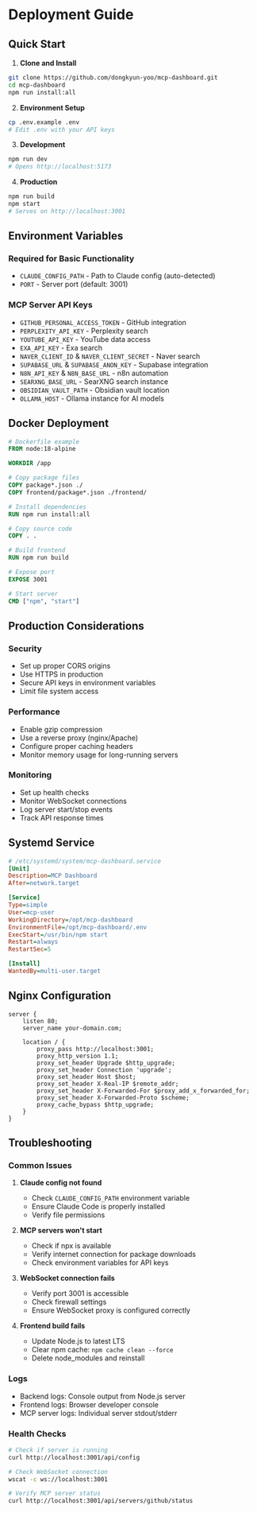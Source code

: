 # Deployment Guide

## Quick Start

1. **Clone and Install**
```bash
git clone https://github.com/dongkyun-yoo/mcp-dashboard.git
cd mcp-dashboard
npm run install:all
```

2. **Environment Setup**
```bash
cp .env.example .env
# Edit .env with your API keys
```

3. **Development**
```bash
npm run dev
# Opens http://localhost:5173
```

4. **Production**
```bash
npm run build
npm start
# Serves on http://localhost:3001
```

## Environment Variables

### Required for Basic Functionality
- `CLAUDE_CONFIG_PATH` - Path to Claude config (auto-detected)
- `PORT` - Server port (default: 3001)

### MCP Server API Keys
- `GITHUB_PERSONAL_ACCESS_TOKEN` - GitHub integration
- `PERPLEXITY_API_KEY` - Perplexity search
- `YOUTUBE_API_KEY` - YouTube data access
- `EXA_API_KEY` - Exa search
- `NAVER_CLIENT_ID` & `NAVER_CLIENT_SECRET` - Naver search
- `SUPABASE_URL` & `SUPABASE_ANON_KEY` - Supabase integration
- `N8N_API_KEY` & `N8N_BASE_URL` - n8n automation
- `SEARXNG_BASE_URL` - SearXNG search instance
- `OBSIDIAN_VAULT_PATH` - Obsidian vault location
- `OLLAMA_HOST` - Ollama instance for AI models

## Docker Deployment

```dockerfile
# Dockerfile example
FROM node:18-alpine

WORKDIR /app

# Copy package files
COPY package*.json ./
COPY frontend/package*.json ./frontend/

# Install dependencies
RUN npm run install:all

# Copy source code
COPY . .

# Build frontend
RUN npm run build

# Expose port
EXPOSE 3001

# Start server
CMD ["npm", "start"]
```

## Production Considerations

### Security
- Set up proper CORS origins
- Use HTTPS in production
- Secure API keys in environment variables
- Limit file system access

### Performance
- Enable gzip compression
- Use a reverse proxy (nginx/Apache)
- Configure proper caching headers
- Monitor memory usage for long-running servers

### Monitoring
- Set up health checks
- Monitor WebSocket connections
- Log server start/stop events
- Track API response times

## Systemd Service

```ini
# /etc/systemd/system/mcp-dashboard.service
[Unit]
Description=MCP Dashboard
After=network.target

[Service]
Type=simple
User=mcp-user
WorkingDirectory=/opt/mcp-dashboard
EnvironmentFile=/opt/mcp-dashboard/.env
ExecStart=/usr/bin/npm start
Restart=always
RestartSec=5

[Install]
WantedBy=multi-user.target
```

## Nginx Configuration

```nginx
server {
    listen 80;
    server_name your-domain.com;
    
    location / {
        proxy_pass http://localhost:3001;
        proxy_http_version 1.1;
        proxy_set_header Upgrade $http_upgrade;
        proxy_set_header Connection 'upgrade';
        proxy_set_header Host $host;
        proxy_set_header X-Real-IP $remote_addr;
        proxy_set_header X-Forwarded-For $proxy_add_x_forwarded_for;
        proxy_set_header X-Forwarded-Proto $scheme;
        proxy_cache_bypass $http_upgrade;
    }
}
```

## Troubleshooting

### Common Issues

1. **Claude config not found**
   - Check `CLAUDE_CONFIG_PATH` environment variable
   - Ensure Claude Code is properly installed
   - Verify file permissions

2. **MCP servers won't start**
   - Check if npx is available
   - Verify internet connection for package downloads
   - Check environment variables for API keys

3. **WebSocket connection fails**
   - Verify port 3001 is accessible
   - Check firewall settings
   - Ensure WebSocket proxy is configured correctly

4. **Frontend build fails**
   - Update Node.js to latest LTS
   - Clear npm cache: `npm cache clean --force`
   - Delete node_modules and reinstall

### Logs

- Backend logs: Console output from Node.js server
- Frontend logs: Browser developer console
- MCP server logs: Individual server stdout/stderr

### Health Checks

```bash
# Check if server is running
curl http://localhost:3001/api/config

# Check WebSocket connection
wscat -c ws://localhost:3001

# Verify MCP server status
curl http://localhost:3001/api/servers/github/status
```
